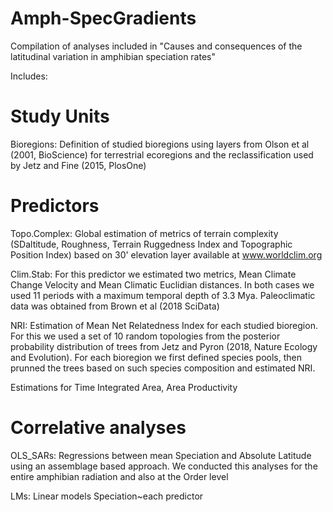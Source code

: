 # Amph-SpecGradients
Compilation of analyses included in "Causes and consequences of the latitudinal variation in amphibian speciation rates"

Includes:

Study Units
===========
Bioregions: Definition of studied bioregions using layers from Olson et al (2001, BioScience) for terrestrial ecoregions and the reclassification used by Jetz and Fine (2015, PlosOne)

Predictors
==========
Topo.Complex: Global estimation of metrics of terrain complexity (SDaltitude, Roughness, Terrain Ruggedness Index and Topographic Position Index) based on 30' elevation layer available at www.worldclim.org

Clim.Stab: For this predictor we estimated two metrics, Mean Climate Change Velocity and Mean Climatic Euclidian distances. In both cases we used 11 periods with
a maximum temporal depth of 3.3 Mya. Paleoclimatic data was obtained from Brown et al (2018 SciData)

NRI: Estimation of Mean Net Relatedness Index for each studied bioregion. For this we used a set of 10 random topologies from the posterior probability 
distribution of trees from Jetz and Pyron (2018, Nature Ecology and Evolution). For each bioregion we first defined species pools, then prunned the trees 
based on such species composition and estimated NRI.

Estimations for Time Integrated Area, Area Productivity

Correlative analyses
====================
OLS_SARs: Regressions between mean Speciation and Absolute Latitude using an assemblage based approach. We conducted this analyses for the entire amphibian radiation and
also at the Order level

LMs: Linear models Speciation~each predictor
